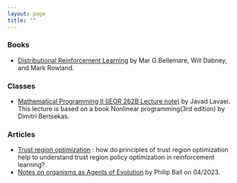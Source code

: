 ```yaml
---
layout: page
title: ""
---
```


### Books
- [Distributional Reinforcement Learning](./assets/DistributionalRL_BOOK.pdf) by Mar G.Bellemare, Will Dabney, and Mark Rowland.

### Classes
- [Mathematical Programming II (IEOR 262B Lecture note)](./assets/IEOR262B_LECNOTE.pdf) by Javad Lavaei. This lecture is based on a book Nonlinear programming(3rd edition) by Dimitri Bertsekas.

### Articles
- [Trust region optimization](./assets/TRO.pdf) : how do principles of trust region optimization help to understand trust region policy optimization in reinforcement learning?.
- [Notes on organisms as Agents of Evolution](./asserts/Notes_on_evolutionary_agent.pdf) by Philip Ball on 04/2023. 
